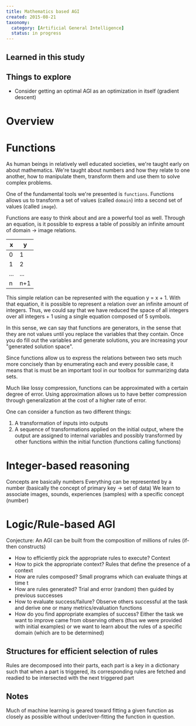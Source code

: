 ```yaml
---
title: Mathematics based AGI
created: 2015-08-21
taxonomy:
  category: [Artificial General Intelligence]
  status: in progress
---
```


## Learned in this study

## Things to explore

* Consider getting an optimal AGI as an optimization in itself (gradient descent)

# Overview

# Functions

As human beings in relatively well educated societies, we're taught early on about mathematics. We're taught about numbers and how they relate to one another, how to manipulate them, transform them and use them to solve complex problems.

One of the fundamental tools we're presented is `functions`. Functions allows us to transform a set of values (called `domain`) into a second set of values (called `image`).

Functions are easy to think about and are a powerful tool as well. Through an equation, is it possible to express a table of possibly an infinite amount of domain -> image relations.

| x | y |
|---|---|
| 0 | 1 |
| 1 | 2 |
| ... | ... |
| n | n+1 |

This simple relation can be represented with the equation y = x + 1. With that equation, it is possible to represent a relation over an infinite amount of integers. Thus, we could say that we have reduced the space of all integers over all integers + 1 using a single equation composed of 5 symbols.

In this sense, we can say that functions are generators, in the sense that they are not values until you replace the variables that they contain. Once you do fill out the variables and generate solutions, you are increasing your "generated solution space".

Since functions allow us to express the relations between two sets much more concisely than by enumerating each and every possible case, it means that is must be an important tool in our toolbox for summarizing data sets.

Much like lossy compression, functions can be approximated with a certain degree of error. Using approximation allows us to have better compression through generalization at the cost of a higher rate of error.

One can consider a function as two different things:

1. A transformation of inputs into outputs
2. A sequence of transformations applied on the initial output, where the output are assigned to internal variables and possibly transformed by other functions within the initial function (functions calling functions)

# Integer-based reasoning

Concepts are basically numbers
Everything can be represented by a number (basically the concept of primary key -> set of data)
We learn to associate images, sounds, experiences (samples) with a specific concept (number)

# Logic/Rule-based AGI
Conjecture: An AGI can be built from the composition of millions of rules (if-then constructs)
* How to efficiently pick the appropriate rules to execute?
Context
* How to pick the appropriate context?
Rules that define the presence of a context
* How are rules composed?
Small programs which can evaluate things at time t
* How are rules generated?
Trial and error (random) then guided by previous successes
* How to evaluate success/failure?
Observe others successful at the task and derive one or many metrics/evaluation functions
* How do you find appropriate examples of success?
Either the task we want to improve came from observing others (thus we were provided with initial examples) or we want to learn about the rules of a specific domain (which are to be determined)

## Structures for efficient selection of rules
Rules are decomposed into their parts, each part is a key in a dictionary such that when a part is triggered, its corresponding rules are fetched and readied to be intersected with the next triggered part

## Notes

Much of machine learning is geared toward fitting a given function as closely as possible without under/over-fitting the function in question.
